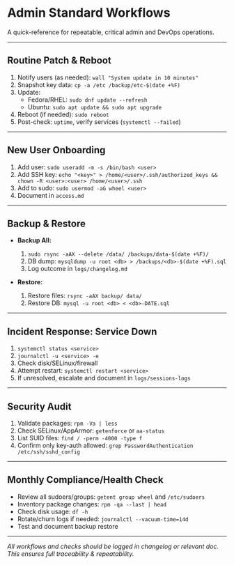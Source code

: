 # Admin Standard Workflows

A quick-reference for repeatable, critical admin and DevOps operations.

---

## Routine Patch & Reboot

1. Notify users (as needed): `wall "System update in 10 minutes"`
2. Snapshot key data: `cp -a /etc /backup/etc-$(date +%F)`
3. Update:
   - Fedora/RHEL: `sudo dnf update --refresh`
   - Ubuntu:      `sudo apt update && sudo apt upgrade`
4. Reboot (if needed): `sudo reboot`
5. Post-check: `uptime`, verify services (`systemctl --failed`)

---

## New User Onboarding

1. Add user: `sudo useradd -m -s /bin/bash <user>`
2. Add SSH key: `echo "<key>" > /home/<user>/.ssh/authorized_keys && chown -R <user>:<user> /home/<user>/.ssh`
3. Add to sudo: `sudo usermod -aG wheel <user>`
4. Document in `access.md`

---

## Backup & Restore

- **Backup All:**
  1. `sudo rsync -aAX --delete /data/ /backups/data-$(date +%F)/`
  2. DB dump: `mysqldump -u root <db> > /backups/<db>-$(date +%F).sql`
  3. Log outcome in `logs/changelog.md`

- **Restore:**
  1. Restore files: `rsync -aAX backup/ data/`
  2. Restore DB: `mysql -u root <db> < <db>-DATE.sql`

---

## Incident Response: Service Down

1. `systemctl status <service>`
2. `journalctl -u <service> -e`
3. Check disk/SELinux/firewall
4. Attempt restart: `systemctl restart <service>`
5. If unresolved, escalate and document in `logs/sessions-logs`

---

## Security Audit

1. Validate packages: `rpm -Va | less`
2. Check SELinux/AppArmor: `getenforce` or `aa-status`
3. List SUID files: `find / -perm -4000 -type f`
4. Confirm only key-auth allowed: `grep PasswordAuthentication /etc/ssh/sshd_config`

---

## Monthly Compliance/Health Check

- Review all sudoers/groups: `getent group wheel` and `/etc/sudoers`
- Inventory package changes: `rpm -qa --last | head`
- Check disk usage: `df -h`
- Rotate/churn logs if needed: `journalctl --vacuum-time=14d`
- Test and document backup restore

---

_All workflows and checks should be logged in changelog or relevant doc. This ensures full traceability & repeatability._
